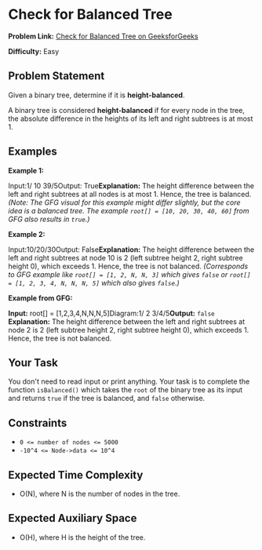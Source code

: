 # Check for Balanced Tree

**Problem Link:** [Check for Balanced Tree on GeeksforGeeks](https://www.geeksforgeeks.org/problems/check-for-balanced-tree/1)

**Difficulty:** Easy

## Problem Statement

Given a binary tree, determine if it is **height-balanced**.

A binary tree is considered **height-balanced** if for every node in the tree, the absolute difference in the heights of its left and right subtrees is at most 1.

## Examples

**Example 1:**

Input:1/   10    39/5Output: True**Explanation:** The height difference between the left and right subtrees at all nodes is at most 1. Hence, the tree is balanced.
_(Note: The GFG visual for this example might differ slightly, but the core idea is a balanced tree. The example `root[] = [10, 20, 30, 40, 60]` from GFG also results in `true`.)_

**Example 2:**

Input:10/20/30Output: False**Explanation:** The height difference between the left and right subtrees at node 10 is 2 (left subtree height 2, right subtree height 0), which exceeds 1. Hence, the tree is not balanced.
_(Corresponds to GFG example like `root[] = [1, 2, N, N, 3]` which gives `false` or `root[] = [1, 2, 3, 4, N, N, N, 5]` which also gives `false`.)_


**Example from GFG:**

**Input:**
root[] = [1,2,3,4,N,N,N,5]Diagram:1/ 2   3/4/5**Output:** `false`
**Explanation:** The height difference between the left and right subtrees at node 2 is 2 (left subtree height 2, right subtree height 0), which exceeds 1. Hence, the tree is not balanced.

## Your Task

You don't need to read input or print anything. Your task is to complete the function `isBalanced()` which takes the `root` of the binary tree as its input and returns `true` if the tree is balanced, and `false` otherwise.

## Constraints

* `0 <= number of nodes <= 5000`
* `-10^4 <= Node->data <= 10^4`

## Expected Time Complexity
* O(N), where N is the number of nodes in the tree.

## Expected Auxiliary Space
* O(H), where H is the height of the tree.
